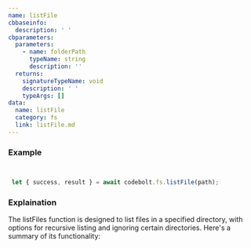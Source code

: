 ```yaml
---
name: listFile
cbbaseinfo:
  description: ' '
cbparameters:
  parameters:
    - name: folderPath
      typeName: string
      description: ''
  returns:
    signatureTypeName: void
    description: ' '
    typeArgs: []
data:
  name: listFile
  category: fs
  link: listFile.md
---
```

<CBBaseInfo/> 
 <CBParameters/>

### Example 
```js


 let { success, result } = await codebolt.fs.listFile(path);

```

### Explaination

The listFiles function is designed to list files in a specified directory, with options for recursive listing and ignoring certain directories. Here's a summary of its functionality:
